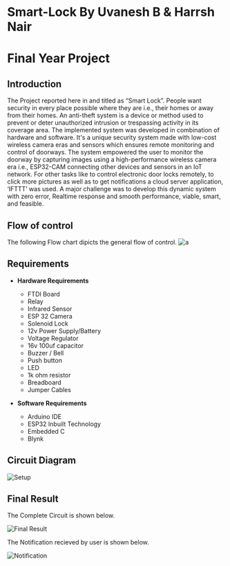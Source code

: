 # Smart-Lock By Uvanesh B & Harrsh Nair
# Final Year Project

## **Introduction**
The Project reported here in and titled as “Smart Lock”. People want security in every place possible where they are i.e., their homes or away from their homes. An anti-theft system is a device or method used to prevent or deter unauthorized intrusion or trespassing activity in its coverage area. The implemented system was developed in combination of hardware and software. It's a unique security system made with low-cost wireless camera eras and sensors which ensures remote monitoring and control of doorways. The system empowered the user to monitor the doorway by capturing images using a high-performance wireless camera era i.e., ESP32-CAM connecting other devices and sensors in an IoT network. For other tasks like to control electronic door locks remotely, to click more pictures as well as to get notifications a cloud server application, ‘IFTTT’ was used. A major challenge was to develop this dynamic system with zero error, Realtime response and smooth performance, viable, smart, and feasible. 


## **Flow of control**
The following Flow chart dipicts the general flow of control.
![a](https://user-images.githubusercontent.com/62415189/174714149-b5cf1b61-8491-41a7-99c2-06e846a732af.png)

## **Requirements**
  - **Hardware Requirements**
    - FTDI Board	
    - Relay
    - Infrared Sensor
    - ESP 32 Camera 
    - Solenoid Lock
    - 12v Power Supply/Battery
    - Voltage Regulator
    - 16v 100uf capacitor
    - Buzzer / Bell
    - Push button
    - LED
    - 1k ohm resistor
    - Breadboard
    - Jumper Cables

- **Software Requirements**
   - Arduino IDE
   - ESP32 Inbuilt Technology
   - Embedded C
   - Blynk 


## **Circuit Diagram**
![Setup](https://user-images.githubusercontent.com/62415189/174713983-7549f606-1c5c-421a-ab69-77e23b3e92f8.png)

## **Final Result**

The Complete Circuit is shown below.

![Final Result](https://user-images.githubusercontent.com/62415189/174714446-d5bb920b-34fa-43f6-bce7-74bbb679e527.jpg)


The Notification recieved by user is shown below.

![Notification](https://user-images.githubusercontent.com/62415189/174714712-5e19b6ad-be23-4f8c-832a-05e409618e26.jpg)

